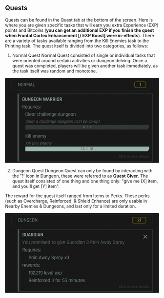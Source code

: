 ## Quests
Quests can be found in the Quest tab at the bottom of the screen. Here is where you are given specific tasks that will earn you extra Experience (EXP) points and Bitcoins (**you can get an additional EXP if you finish the quest when Frontal Cortex Enhancement [/ EXP Boost] were in-effects**). There are a variety of tasks available ranging from the Kill Enemies task to the Printing task. The quest itself is divided into two categories, as follows:

1. Normal Quest
Normal Quest consisted of single or individual tasks that were oriented around certain activities or dungeon delving. Once a quest was completed, players will be given another task immediately, as the task itself was random and monotone.

![QuestTab1](/resources/mobile-tutorial/QuestTab1.png)

2. Dungeon Quest
Dungeon Quest can only be found by interacting with the '?' icon in Dungeon, these were referred to as **Quest Giver**. The quest itself consisted of one thing and one thing only: "give me [X] item, and you'll get [Y] item".

The reward for the quest itself ranged from Items to Perks. These perks (such as Overcharge, Reinforced, & Shield Enhance) are only usable in Nearby Enemies & Dungeons, and last only for a limited duration.

![QuestTab2](/resources/mobile-tutorial/QuestTab2.png)

